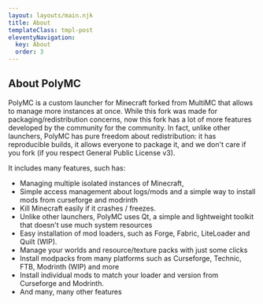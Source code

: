 ```yaml
---
layout: layouts/main.njk
title: About
templateClass: tmpl-post
eleventyNavigation:
  key: About
  order: 3
---
```

## About PolyMC

PolyMC is a custom launcher for Minecraft forked from MultiMC that allows to manage more instances at once.
While this fork was made for packaging/redistribution concerns, now this fork has a lot of more features developed by the community for the community.
In fact, unlike other launchers, PolyMC has pure freedom about redistribution: it has reproducible builds, it allows everyone to package it, and we don't care if you fork (if you respect General Public License v3).

It includes many features, such has:
- Managing multiple isolated instances of Minecraft,
- Simple access management about logs/mods and a simple way to install mods from curseforge and modrinth
- Kill Minecraft easily if it crashes / freezes.
- Unlike other launchers, PolyMC uses Qt, a simple and lightweight toolkit that doesn't use much system resources
- Easy installation of mod loaders, such as  Forge, Fabric, LiteLoader and Quilt (WIP).
- Manage your worlds and resource/texture packs with just some clicks 
- Install modpacks from many platforms such as Curseforge, Technic, FTB, Modrinth (WIP) and more
- Install individual mods to match your loader and version from Curseforge and Modrinth.
- And many, many other features
